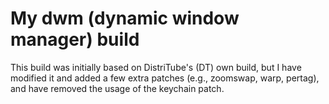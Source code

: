 # My dwm (dynamic window manager) build

This build was initially based on DistriTube's (DT) own build, but I have modified it and added a few extra patches (e.g., zoomswap, warp, pertag), and have removed the usage of the keychain patch.
